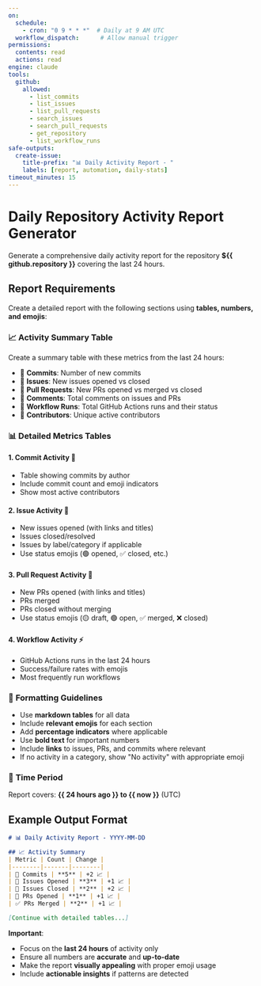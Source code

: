 ```yaml
---
on:
  schedule:
    - cron: "0 9 * * *"  # Daily at 9 AM UTC
  workflow_dispatch:      # Allow manual trigger
permissions:
  contents: read
  actions: read
engine: claude
tools:
  github:
    allowed:
      - list_commits
      - list_issues
      - list_pull_requests
      - search_issues
      - search_pull_requests
      - get_repository
      - list_workflow_runs
safe-outputs:
  create-issue:
    title-prefix: "📊 Daily Activity Report - "
    labels: [report, automation, daily-stats]
timeout_minutes: 15
---
```


# Daily Repository Activity Report Generator

Generate a comprehensive daily activity report for the repository **${{ github.repository }}** covering the last 24 hours.

## Report Requirements

Create a detailed report with the following sections using **tables, numbers, and emojis**:

### 📈 **Activity Summary Table**
Create a summary table with these metrics from the last 24 hours:
- 🔄 **Commits**: Number of new commits
- 🐛 **Issues**: New issues opened vs closed
- 🔀 **Pull Requests**: New PRs opened vs merged vs closed
- 💬 **Comments**: Total comments on issues and PRs
- 🏃 **Workflow Runs**: Total GitHub Actions runs and their status
- 👥 **Contributors**: Unique active contributors

### 📊 **Detailed Metrics Tables**

#### 1. **Commit Activity** 📝
- Table showing commits by author
- Include commit count and emoji indicators
- Show most active contributors

#### 2. **Issue Activity** 🎯
- New issues opened (with links and titles)
- Issues closed/resolved
- Issues by label/category if applicable
- Use status emojis (🟢 opened, ✅ closed, etc.)

#### 3. **Pull Request Activity** 🔀
- New PRs opened (with links and titles)
- PRs merged
- PRs closed without merging
- Use status emojis (🟡 draft, 🟢 open, ✅ merged, ❌ closed)

#### 4. **Workflow Activity** ⚡
- GitHub Actions runs in the last 24 hours
- Success/failure rates with emojis
- Most frequently run workflows

### 🎨 **Formatting Guidelines**
- Use **markdown tables** for all data
- Include **relevant emojis** for each section
- Add **percentage indicators** where applicable
- Use **bold text** for important numbers
- Include **links** to issues, PRs, and commits where relevant
- If no activity in a category, show "No activity" with appropriate emoji

### 📅 **Time Period**
Report covers: **{{ 24 hours ago }} to {{ now }}** (UTC)

## Example Output Format

```markdown
# 📊 Daily Activity Report - YYYY-MM-DD

## 📈 Activity Summary
| Metric | Count | Change |
|--------|-------|--------|
| 🔄 Commits | **5** | +2 📈 |
| 🐛 Issues Opened | **3** | +1 📈 |
| 🐛 Issues Closed | **2** | +2 📈 |
| 🔀 PRs Opened | **1** | +1 📈 |
| ✅ PRs Merged | **2** | +1 📈 |

[Continue with detailed tables...]
```

**Important**: 
- Focus on the **last 24 hours** of activity only
- Ensure all numbers are **accurate** and **up-to-date**
- Make the report **visually appealing** with proper emoji usage
- Include **actionable insights** if patterns are detected